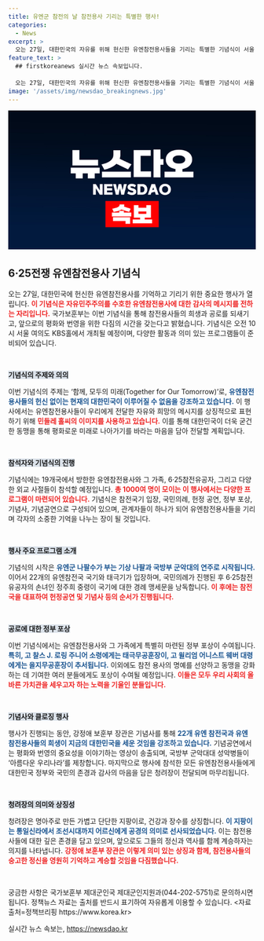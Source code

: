 ```yaml
---
title: 유엔군 참전의 날 참전용사 기리는 특별한 행사!
categories:
  - News
excerpt: >
  오는 27일, 대한민국의 자유를 위해 헌신한 유엔참전용사들을 기리는 특별한 기념식이 서울 여의도에서 열린다. 함께, 모두의 미래라는 주제로, 19개국 참전용사와 국민이 참석해 그들의 희생을 기리고 평화의 가치 의미를 되새기며, 특별 공연과 정부 포상도 진행된다.
feature_text: >
  ## firstkoreanews 실시간 뉴스 속보입니다.

  오는 27일, 대한민국의 자유를 위해 헌신한 유엔참전용사들을 기리는 특별한 기념식이 서울 여의도에서 열린다. 함께, 모두의 미래라는 주제로, 19개국 참전용사와 국민이 참석해 그들의 희생을 기리고 평화의 가치 의미를 되새기며, 특별 공연과 정부 포상도 진행된다.
image: '/assets/img/newsdao_breakingnews.jpg'
---
```


<p><img src="/assets/img/newsdao_breakingnews.jpg" alt="firstkoreanews 속보" /></p>

<h2 data-ke-size="size26">6·25전쟁 유엔참전용사 기념식</h2>

<p data-ke-size="size16">오는 27일, 대한민국에 헌신한 유엔참전용사를 기억하고 기리기 위한 중요한 행사가 열립니다. <b><span style="color: #ee2323;">이 기념식은 자유민주주의를 수호한 유엔참전용사에 대한 감사의 메시지를 전하는 자리입니다.</span></b> 국가보훈부는 이번 기념식을 통해 참전용사들의 희생과 공로를 되새기고, 앞으로의 평화와 번영을 위한 다짐의 시간을 갖는다고 밝혔습니다. 기념식은 오전 10시 서울 여의도 KBS홀에서 개최될 예정이며, 다양한 활동과 의미 있는 프로그램들이 준비되어 있습니다.</p>

<p data-ke-size="size16">&nbsp;</p>

<p><b><span style="background-color: #21538527;">기념식의 주제와 의의</span></b></p>

<p>이번 기념식의 주제는 ‘함께, 모두의 미래(Together for Our Tomorrow)’로, <b><span style="color: #1a5490;">유엔참전용사들의 헌신 없이는 현재의 대한민국이 이루어질 수 없음을 강조하고 있습니다.</span></b> 이 행사에서는 유엔참전용사들이 우리에게 전달한 자유와 희망의 메시지를 상징적으로 표현하기 위해 <b><span style="color: #ee2323;">민들레 홀씨의 이미지를 사용하고 있습니다.</span></b> 이를 통해 대한민국이 더욱 굳건한 동맹을 통해 평화로운 미래로 나아가기를 바라는 마음을 담아 전달할 계획입니다.</p>

<p data-ke-size="size16">&nbsp;</p>

<p><b><span style="background-color: #21538527;">참석자와 기념식의 진행</span></b></p>

<p>기념식에는 19개국에서 방한한 유엔참전용사와 그 가족, 6·25참전유공자, 그리고 다양한 외교 사절들이 참석할 예정입니다. <b><span style="color: #ee2323;">총 1000여 명이 모이는 이 행사에서는 다양한 프로그램이 마련되어 있습니다.</span></b> 기념식은 참전국기 입장, 국민의례, 헌정 공연, 정부 포상, 기념사, 기념공연으로 구성되어 있으며, 관계자들이 하나가 되어 유엔참전용사들을 기리며 각자의 소중한 기억을 나누는 장이 될 것입니다.</p>

<p data-ke-size="size16">&nbsp;</p>

<p><b><span style="background-color: #21538527;">행사 주요 프로그램 소개</span></b></p>

<p>기념식의 시작은 <b><span style="color: #1a5490;">유엔군 나팔수가 부는 기상 나팔과 국방부 군악대의 연주로 시작됩니다.</span></b> 이어서 22개의 유엔참전국 국기와 태극기가 입장하며, 국민의례가 진행된 후 6·25참전유공자의 손녀인 정주희 중령이 국기에 대한 경례 맹세문을 낭독합니다. <b><span style="color: #ee2323;">이 후에는 참전국을 대표하여 헌정공연 및 기념사 등의 순서가 진행됩니다.</span></b> </p>

<p data-ke-size="size16">&nbsp;</p>

<p><b><span style="background-color: #21538527;">공로에 대한 정부 포상</span></b></p>

<p>이번 기념식에서는 유엔참전용사와 그 가족에게 특별히 마련된 정부 포상이 수여됩니다. <b><span style="color: #1a5490;">특히, 고 찰스 J. 로링 주니어 소령에게는 태극무공훈장이, 고 윌리엄 어니스트 웨버 대령에게는 을지무공훈장이 추서됩니다.</span></b> 이외에도 참전 용사의 명예를 선양하고 동맹을 강화하는 데 기여한 여러 분들에게도 포상이 수여될 예정입니다.  <b><span style="color: #ee2323;">이들은 모두 우리 사회의 올바른 가치관을 세우고자 하는 노력을 기울인 분들입니다.</span></b></p>

<p data-ke-size="size16">&nbsp;</p>

<p><b><span style="background-color: #21538527;">기념사와 클로징 행사</span></b></p>

<p>행사가 진행되는 동안, 강정애 보훈부 장관은 기념사를 통해 <b><span style="color: #1a5490;">22개 유엔 참전국과 유엔 참전용사들의 희생이 지금의 대한민국을 세운 것임을 강조하고 있습니다.</span></b> 기념공연에서는 평화와 번영의 중요성을 이야기하는 영상이 송출되며, 국방부 군악대대 성악병들이 ‘아름다운 우리나라’를 제창합니다. 마지막으로 행사에 참석한 모든 유엔참전용사들에게 대한민국 정부와 국민의 존경과 감사의 마음을 담은 청려장이 전달되며 마무리됩니다.</p>

<p data-ke-size="size16">&nbsp;</p>

<p><b><span style="background-color: #21538527;">청려장의 의미와 상징성</span></b></p>

<p>청려장은 명아주로 만든 가볍고 단단한 지팡이로, 건강과 장수를 상징합니다. <b><span style="color: #1a5490;">이 지팡이는 통일신라에서 조선시대까지 어르신에게 공경의 의미로 선사되었습니다.</span></b> 이는 참전용사들에 대한 깊은 존경을 담고 있으며, 앞으로도 그들의 정신과 역사를 함께 계승하자는 의지를 나타냅니다. <b><span style="color: #ee2323;">강정애 보훈부 장관은 이렇게 의미 있는 상징과 함께, 참전용사들의 숭고한 정신을 영원히 기억하고 계승할 것임을 다짐했습니다.</span></b></p>

<p data-ke-size="size16">&nbsp;</p>

<p>궁금한 사항은 국가보훈부 제대군인국 제대군인지원과(044-202-5751)로 문의하시면 됩니다. 정책뉴스 자료는 출처를 반드시 표기하여 자유롭게 이용할 수 있습니다. &lt;자료출처=정책브리핑 https://www.korea.kr></p>
실시간 뉴스 속보는, <a href="https://newsdao.kr" rel="dofollow">https://newsdao.kr</a>


